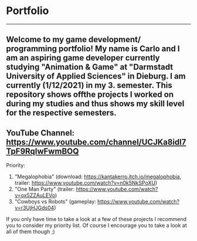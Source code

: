 # Portfolio
----------
Welcome to my game development/ programming portfolio!
My name is Carlo and I am an aspiring game developer currently studying "Animation & Game" at "Darmstadt University of Applied Sciences" in Dieburg.
I am currently (1/12/2021) in my 3. semester. This repository shows offthe projects I worked on during my studies and thus shows my skill level for the respective semesters.
----------
YouTube Channel:  
https://www.youtube.com/channel/UCJKa8idl7TpF9RqIwFwmBOQ
----------
Priority:
1. "Megalophobia" (download: https://kantakerro.itch.io/megalophobia, trailer: https://www.youtube.com/watch?v=n0k5NkSPoXU)
2. "One Man Party" (trailer: https://www.youtube.com/watch?v=ox5ZZAuLEVo)
3. "Cowboys vs Robots" (gameplay: https://www.youtube.com/watch?v=r3UjHJGds04)

If you only have time to take a look at a few of these projects I recommend you to consider my priority list. Of course I encourage you to take a look at all of them though ;)
